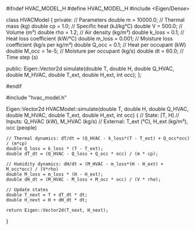 #ifndef HVAC_MODEL_H
#define HVAC_MODEL_H
#include <Eigen/Dense>

class HVACModel {
private:
    // Parameters
    double m = 10000.0; // Thermal mass (kg)
    double cp = 1.0; // Specific heat (kJ/kg°C)
    double V = 500.0; // Volume (m³)
    double rho = 1.2; // Air density (kg/m³)
    double k_loss = 0.1; // Heat loss coefficient (kW/°C)
    double m_loss = 0.001; // Moisture loss coefficient (kg/s per kg/m³)
    double Q_occ = 0.1; // Heat per occupant (kW)
    double M_occ = 1e-5; // Moisture per occupant (kg/s)
    double dt = 60.0; // Time step (s)

public:
    Eigen::Vector2d simulate(double T, double H, double Q_HVAC, double M_HVAC, double T_ext, double H_ext, int occ);
};

#endif

#include "hvac_model.h"

Eigen::Vector2d HVACModel::simulate(double T, double H, double Q_HVAC, double M_HVAC, double T_ext, double H_ext, int occ) {
    // State: [T, H]
    // Inputs: Q_HVAC (kW), M_HVAC (kg/s)
    // External: T_ext (°C), H_ext (kg/m³), occ (people)

    // Thermal dynamics: dT/dt = (Q_HVAC - k_loss*(T - T_ext) + Q_occ*occ) / (m*cp)
    double Q_loss = k_loss * (T - T_ext);
    double dT_dt = (Q_HVAC - Q_loss + Q_occ * occ) / (m * cp);
    
    // Humidity dynamics: dH/dt = (M_HVAC - m_loss*(H - H_ext) + M_occ*occ) / (V*rho)
    double M_loss = m_loss * (H - H_ext);
    double dH_dt = (M_HVAC - M_loss + M_occ * occ) / (V * rho);
    
    // Update states
    double T_next = T + dT_dt * dt;
    double H_next = H + dH_dt * dt;
    
    return Eigen::Vector2d(T_next, H_next);
}
